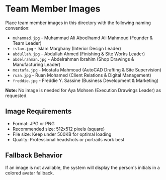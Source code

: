 # Team Member Images

Place team member images in this directory with the following naming convention:

- `muhammad.jpg` - Muhammad Ali Aboelhamd Ali Mahmoud (Founder & Team Leader)
- `islam.jpg` - Islam Marghany (Interior Design Leader)
- `abdullah.jpg` - Abdullah Ahmed (Finishing & Site Works Leader)
- `abdelrahman.jpg` - Abdelrahman Ibrahim (Shop Drawings & Manufacturing Leader)
- `mostafa.jpg` - Mostafa Mahmoud (AutoCAD Drafting & Site Supervision)
- `ruan.jpg` - Ruan Mohamed (Client Relations & Digital Management)
- `freddie.jpg` - Freddie Y. Sassine (Business Development & Marketing)

**Note:** No image is needed for Aya Mohsen (Execution Drawings Leader) as requested.

## Image Requirements

- Format: JPG or PNG
- Recommended size: 512x512 pixels (square)
- File size: Keep under 500KB for optimal loading
- Quality: Professional headshots or portraits work best

## Fallback Behavior

If an image is not available, the system will display the person's initials in a colored avatar fallback.
